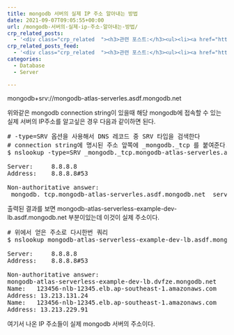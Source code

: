 ```yaml
---
title: mongodb 서버의 실제 IP 주소 알아내는 방법
date: 2021-09-07T09:05:55+00:00
url: /mongodb-서버의-실제-ip-주소-알아내는-방법/
crp_related_posts:
  - '<div class="crp_related  "><h3>관련 포스트:</h3><ul><li><a href="https://www.letmecompile.com/eb-ec2-instance-graceful-shutdown/"     class="post-824"><span class="crp_title">Elastic Beanstalk 및 EC2 인스턴스 Graceful shutdown 설정</span></a></li><li><a href="https://www.letmecompile.com/kotlin-coroutine-vs-javascript-async-comparison/"     class="post-873"><span class="crp_title">JavaScript 개발자에게 Kotlin coroutine 10분만에 이해시키기</span></a></li><li><a href="https://www.letmecompile.com/api-auth-jwt-jwk-explained/"     class="post-800"><span class="crp_title">API 서버 인증을 위한 JWT와 JWK 이해하기</span></a></li><li><a href="https://www.letmecompile.com/certificate-file-format-extensions-comparison/"     class="post-792"><span class="crp_title">인증서 파일 형식 및 확장자의 차이점 비교 설명 (Certificate file format&hellip;</span></a></li><li><a href="https://www.letmecompile.com/%ea%b0%9c%eb%b0%9c%ec%9e%90%eb%a5%bc-%ec%9c%84%ed%95%9c-%ed%9a%a8%ec%9c%a8%ec%a0%81%ec%9d%b8-macos-%eb%b0%b1%ec%97%85-%eb%b0%a9%eb%b2%95/"     class="post-865"><span class="crp_title">개발자를 위한 효율적인 MacOS 백업 방법</span></a></li></ul><div class="crp_clear"></div></div>'
crp_related_posts_feed:
  - '<div class="crp_related  "><h3>관련 포스트:</h3><ul><li><a href="https://www.letmecompile.com/eb-ec2-instance-graceful-shutdown/"     class="post-824"><span class="crp_title">Elastic Beanstalk 및 EC2 인스턴스 Graceful shutdown 설정</span></a></li><li><a href="https://www.letmecompile.com/kotlin-coroutine-vs-javascript-async-comparison/"     class="post-873"><span class="crp_title">JavaScript 개발자에게 Kotlin coroutine 10분만에 이해시키기</span></a></li><li><a href="https://www.letmecompile.com/api-auth-jwt-jwk-explained/"     class="post-800"><span class="crp_title">API 서버 인증을 위한 JWT와 JWK 이해하기</span></a></li><li><a href="https://www.letmecompile.com/certificate-file-format-extensions-comparison/"     class="post-792"><span class="crp_title">인증서 파일 형식 및 확장자의 차이점 비교 설명 (Certificate file format&hellip;</span></a></li><li><a href="https://www.letmecompile.com/%ea%b0%9c%eb%b0%9c%ec%9e%90%eb%a5%bc-%ec%9c%84%ed%95%9c-%ed%9a%a8%ec%9c%a8%ec%a0%81%ec%9d%b8-macos-%eb%b0%b1%ec%97%85-%eb%b0%a9%eb%b2%95/"     class="post-865"><span class="crp_title">개발자를 위한 효율적인 MacOS 백업 방법</span></a></li></ul><div class="crp_clear"></div></div>'
categories:
  - Database
  - Server

---
```

mongodb+srv://mongodb-atlas-serverles.asdf.mongodb.net

위와같은 mongodb connection string이 있을때 해당 mongodb에 접속할 수 있는 실제 서버의 IP주소를 알고싶은 경우 다음과 같이하면 된다.

<pre class="EnlighterJSRAW" data-enlighter-language="generic" data-enlighter-theme="" data-enlighter-highlight="" data-enlighter-linenumbers="" data-enlighter-lineoffset="" data-enlighter-title="" data-enlighter-group=""># -type=SRV 옵션을 사용해서 DNS 레코드 중 SRV 타입을 검색한다
# connection string에 명시된 주소 앞쪽에 _mongodb._tcp 를 붙여준다.
$ nslookup -type=SRV _mongodb._tcp.mongodb-atlas-serverles.asdf.mongodb.net

Server:		8.8.8.8
Address:	8.8.8.8#53

Non-authoritative answer:
_mongodb._tcp.mongodb-atlas-serverles.asdf.mongodb.net	service = 0 0 27017 mongodb-atlas-serverless-example-dev-lb.asdf.mongodb.net.</pre>

출력된 결과를 보면 mongodb-atlas-serverless-example-dev-lb.asdf.mongodb.net 부분이있는데 이것이 실제 주소이다.

<pre class="EnlighterJSRAW" data-enlighter-language="generic" data-enlighter-theme="" data-enlighter-highlight="" data-enlighter-linenumbers="" data-enlighter-lineoffset="" data-enlighter-title="" data-enlighter-group=""># 위에서 얻은 주소로 다시한번 쿼리
$ nslookup mongodb-atlas-serverless-example-dev-lb.asdf.mongodb.net

Server:		8.8.8.8
Address:	8.8.8.8#53

Non-authoritative answer:
mongodb-atlas-serverless-example-dev-lb.dvfze.mongodb.net	canonical name = 123456-nlb-12345.elb.ap-southeast-1.amazonaws.com.
Name:	123456-nlb-12345.elb.ap-southeast-1.amazonaws.com
Address: 13.213.131.24
Name:	123456-nlb-12345.elb.ap-southeast-1.amazonaws.com
Address: 13.213.229.91</pre>

여기서 나온 IP 주소들이 실제 mongodb 서버의 주소이다.